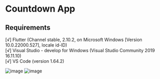 # Countdown App

<h2> Requirements </h2>
[√] Flutter (Channel stable, 2.10.2, on Microsoft Windows [Version 10.0.22000.527], locale id-ID) <br>
[√] Visual Studio - develop for Windows (Visual Studio Community 2019 16.11.10) <br>
[√] VS Code (version 1.64.2) <br>


![image](https://user-images.githubusercontent.com/60414357/156272742-37675548-5780-4371-9f32-6a6996d51c43.png)
![image](https://user-images.githubusercontent.com/60414357/156272708-3c0e41b6-ee51-4613-bd4a-5bbe97bab3f6.png)

